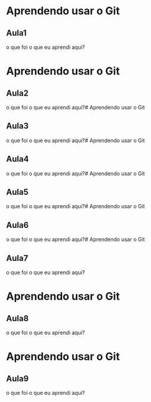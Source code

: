 # Aprendendo usar o Git


## Aula1

o que foi o que eu aprendi aqui?

# Aprendendo usar o Git


## Aula2

o que foi o que eu aprendi aqui?# Aprendendo usar o Git


## Aula3

o que foi o que eu aprendi aqui?# Aprendendo usar o Git


## Aula4

o que foi o que eu aprendi aqui?# Aprendendo usar o Git


## Aula5

o que foi o que eu aprendi aqui?# Aprendendo usar o Git


## Aula6

o que foi o que eu aprendi aqui?# Aprendendo usar o Git


## Aula7

o que foi o que eu aprendi aqui?

# Aprendendo usar o Git


## Aula8

o que foi o que eu aprendi aqui?

# Aprendendo usar o Git


## Aula9

o que foi o que eu aprendi aqui?
